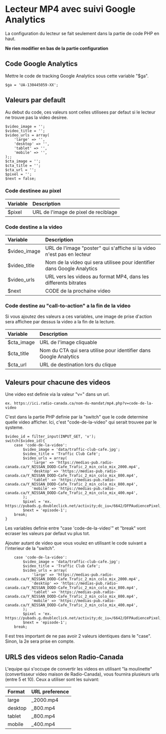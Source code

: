 # Lecteur MP4 avec suivi Google Analytics
La configuration du  lecteur se fait seulement dans la partie de code PHP en haut.

**Ne rien modifier en bas de la partie configuration**

## Code Google Analytics
Mettre le code de tracking Google Analytics sous cette variable "$ga".
```
$ga = 'UA-130445059-XX';
```

## Valeurs par default
Au debut du code, ces valeurs sont celles utilisees par defaut si le lecteur ne trouve pas la video desiree.

```
$video_image = '';
$video_title = '';
$video_urls = array(
	'large' => '',
	'desktop' => '',
	'tablet' => '',
	'mobile' => '',
);;
$cta_image = '';
$cta_title = '';
$cta_url = '';
$pixel = '';
$next = false;
```

### Code destinee au pixel
| Variable      | Description |
| :------------ | :---------- |
| $pixel   | URL de l'image de pixel de reciblage |

### Code destine a la video
| Variable      | Description |
| :------------ | :---------- |
| $video_image  | URL de l'image "poster" qui s'affiche si la video n'est pas en lecteur |
| $video_title  | Nom de la video qui sera utilisee pour identifier dans Google Analytics |
| $video_urls   | URL vers les videos au format MP4, dans les differents bitrates |
| $next   | CODE de la prochaine video |

### Code destine au "call-to-action" a la fin de la video
Si vous ajoutez des valeurs a ces variables, une image de prise d'action sera affichee par dessus la video a la fin de la lecture.

| Variable      | Description |
| :------------ | :---------- |
| $cta_image    | URL de l'image cliquable |
| $cta_title    | Nom du CTA qui sera utilise pour identifier dans Google Analytics |
| $cta_url      | URL de destination lors du clique |


## Valeurs pour chacune des videos
Une video est definie via la valeur "v=" dans un url.

```
ex. https://ici.radio-canada.ca/nom-du-mandat/mp4.php?v=code-de-la-video
```

C'est dans la partie PHP definie par la "switch" que le code determine quelle video afficher.
Ici, c'est "code-de-la-video" qui serait trouvee par le systeme.

```
$video_id = filter_input(INPUT_GET, 'v');
switch($video_id){
	case 'code-de-la-video':
		$video_image = 'data/traffic-club-cafe.jpg';
		$video_title = 'Traffic Club Café';
		$video_urls = array(
			'large' => 'https://medias-pub.radio-canada.ca/Y_NISSAN_DODD-Cafe_Trafic_2_min_colo_mix_2000.mp4',
			'desktop' => 'https://medias-pub.radio-canada.ca/Y_NISSAN_DODD-Cafe_Trafic_2_min_colo_mix_800.mp4',
			'tablet' => 'https://medias-pub.radio-canada.ca/Y_NISSAN_DODD-Cafe_Trafic_2_min_colo_mix_800.mp4',
			'mobile' => 'https://medias-pub.radio-canada.ca/Y_NISSAN_DODD-Cafe_Trafic_2_min_colo_mix_400.mp4',
		);
		$pixel = 'ex. https://pubads.g.doubleclick.net/activity;dc_iu=/6642/DFPAudiencePixel;ord=1;dc_seg=835222774';
		$next = 'episode-1';
	break;
}
```

Les variables definie entre "case 'code-de-la-video'" et "break" vont ecraser les valeurs par defaut vu plus tot.

Ajouter autant de video que vous voulez en  utilisant le code suivant a l'interieur de la "switch".

```
	case 'code-de-la-video':
		$video_image = 'data/traffic-club-cafe.jpg';
		$video_title = 'Traffic Club Cafe';
		$video_urls = array(
			'large' => 'https://medias-pub.radio-canada.ca/Y_NISSAN_DODD-Cafe_Trafic_2_min_colo_mix_2000.mp4',
			'desktop' => 'https://medias-pub.radio-canada.ca/Y_NISSAN_DODD-Cafe_Trafic_2_min_colo_mix_800.mp4',
			'tablet' => 'https://medias-pub.radio-canada.ca/Y_NISSAN_DODD-Cafe_Trafic_2_min_colo_mix_800.mp4',
			'mobile' => 'https://medias-pub.radio-canada.ca/Y_NISSAN_DODD-Cafe_Trafic_2_min_colo_mix_400.mp4',
		);
		$pixel = 'ex. https://pubads.g.doubleclick.net/activity;dc_iu=/6642/DFPAudiencePixel;ord=1;dc_seg=835222774';
		$next = 'episode-1';
	break;
```


Il est tres important de ne pas avoir 2 valeurs identiques dans le "case".
Sinon, la 2e sera prise en compte.


## URLS des videos selon Radio-Canada
L'equipe qui s'occupe de convertir les videos en utilisant "la moulinette" (convertisseur video maison de Radio-Canada),
vous fournira plusieurs urls (entre 5 et 10). Ceux a utiliser sont les suivant:

| Format   | URL preference |
| :-----   | :------------- |
| large    | _2000.mp4 |
| desktop  | _800.mp4 |
| tablet   | _800.mp4 |
| mobile   | _400.mp4 |
